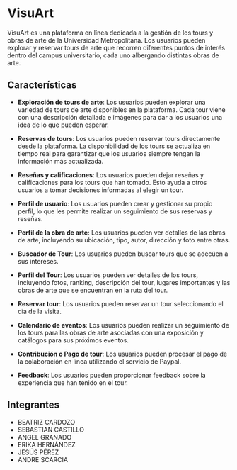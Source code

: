 # VisuArt

VisuArt es una plataforma en línea dedicada a la gestión de los tours y obras de arte de la Universidad Metropolitana. Los usuarios pueden explorar y reservar tours de arte que recorren diferentes puntos de interés dentro del campus universitario, cada uno albergando distintas obras de arte.

## Características

- **Exploración de tours de arte**: Los usuarios pueden explorar una variedad de tours de arte disponibles en la plataforma. Cada tour viene con una descripción detallada e imágenes para dar a los usuarios una idea de lo que pueden esperar.

- **Reservas de tours**: Los usuarios pueden reservar tours directamente desde la plataforma. La disponibilidad de los tours se actualiza en tiempo real para garantizar que los usuarios siempre tengan la información más actualizada.

- **Reseñas y calificaciones**: Los usuarios pueden dejar reseñas y calificaciones para los tours que han tomado. Esto ayuda a otros usuarios a tomar decisiones informadas al elegir un tour.

- **Perfil de usuario**: Los usuarios pueden crear y gestionar su propio perfil, lo que les permite realizar un seguimiento de sus reservas y reseñas.

- **Perfil de la obra de arte**: Los usuarios pueden ver detalles de las obras de arte, incluyendo su ubicación, tipo, autor, dirección y foto entre otras.

- **Buscador de Tour**: Los usuarios pueden buscar tours que se adecúen a sus intereses.

- **Perfil del Tour**: Los usuarios pueden ver detalles de los tours, incluyendo fotos, ranking, descripción del tour, lugares importantes y las obras de arte que se encuentran en la ruta del tour.

- **Reservar tour**: Los usuarios pueden reservar un tour seleccionando el día de la visita.

- **Calendario de eventos**: Los usuarios pueden realizar un seguimiento de los tours para las obras de arte asociadas con una exposición y catálogos para sus próximos eventos.

- **Contribución o Pago de tour**: Los usuarios pueden procesar el pago de la colaboración en línea utilizando el servicio de Paypal.

- **Feedback**: Los usuarios pueden proporcionar feedback sobre la experiencia que han tenido en el tour.


## Integrantes
- BEATRIZ CARDOZO 
- SEBASTIAN CASTILLO 
- ANGEL GRANADO 
- ERIKA HERNÁNDEZ 
- JESÚS PÉREZ 
- ANDRE SCARCIA 


